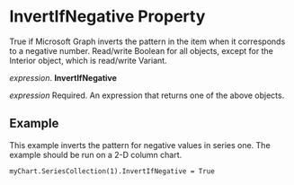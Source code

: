 
# InvertIfNegative Property

True if Microsoft Graph inverts the pattern in the item when it corresponds to a negative number. Read/write Boolean for all objects, except for the Interior object, which is read/write Variant.

 _expression_. **InvertIfNegative**

 _expression_ Required. An expression that returns one of the above objects.


## Example

This example inverts the pattern for negative values in series one. The example should be run on a 2-D column chart.


```
myChart.SeriesCollection(1).InvertIfNegative = True
```

